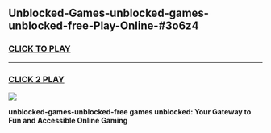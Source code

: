 
## Unblocked-Games-unblocked-games-unblocked-free-Play-Online-#3o6z4
<h3>
<a href="https://premium.freeplayer.one?title=unblocked-games-unblocked-free&ref=27F">CLICK TO PLAY</a></h3>
<hr>

<h3>
<a href="https://premium.freeplayer.one?title=unblocked-games-unblocked-free&ref=27F">CLICK 2 PLAY</a>
  
</h3>

<a href="https://premium.freeplayer.one?title=unblocked-games-unblocked-free&ref=27F"><img src="https://clearcache.store/games.png"></a>


**unblocked-games-unblocked-free games unblocked: Your Gateway to Fun and Accessible Online Gaming**
